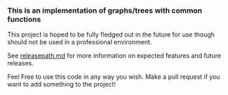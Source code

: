 ### This is an implementation of graphs/trees with common functions

This project is hoped to be fully fledged out in the future for use though should not be used in a professional environment.

See [releasepath.md](releasepath.md) for more information on expected features and future releases.

Feel Free to use this code in any way you wish. 
Make a pull request if you want to add something to the project!